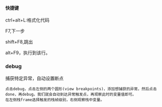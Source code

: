 #### 快捷键

ctrl+alt+L:格式化代码

F7,下一步

shift+F8,跳出

alt+F9，执行到该行。

### debug

捕获特定异常，自动设置断点

```
点击debug，点击左侧的两个圆形(view breakpoints)，添加想捕获的异常，然后点击done，再debug。我们就会自动到达异常触发点，再观察此时的变量值即可。
在左侧栈frame选择触发的栈帧级别，右侧观察栈中变量。
```



